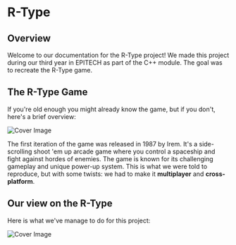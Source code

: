 # R-Type

## Overview
Welcome to our documentation for the R-Type project! We made this project during our third year in EPITECH as part of the C++ module. The goal was to recreate the R-Type game.

## The R-Type Game
If you're old enough you might already know the game, but if you don't, here's a brief overview:

<img src="_media/rtype-screenshot.png" style="width:auto; height:auto;" alt="Cover Image">

The first iteration of the game was released in 1987 by Irem. It's a side-scrolling shoot 'em up arcade game where you control a spaceship and fight against hordes of enemies. The game is known for its challenging gameplay and unique power-up system.
This is what we were told to reproduce, but with some twists: we had to make it **multiplayer** and **cross-platform**.

## Our view on the R-Type

Here is what we've manage to do for this project:

<img src="_media/ourRtype.png" style="width:auto; height:auto;" alt="Cover Image">

